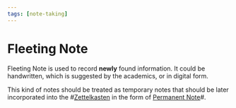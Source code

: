 ```yaml
---
tags: [note-taking]
---
```


# Fleeting Note

Fleeting Note is used to record **newly** found information. It could be
handwritten, which is suggested by the academics, or in digital form.

This kind of notes should be treated as temporary notes that should be later
incorporated into the #[Zettelkasten](202110160303.md) in the form of
[Permanent Note](202203281521.md)#.
